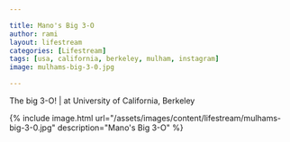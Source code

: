```yaml
---

title: Mano's Big 3-O
author: rami
layout: lifestream 
categories: [Lifestream]
tags: [usa, california, berkeley, mulham, instagram]
image: mulhams-big-3-0.jpg

---
```


The big 3-O! | at University of California, Berkeley

{% include image.html url="/assets/images/content/lifestream/mulhams-big-3-0.jpg" description="Mano's Big 3-O" %}
